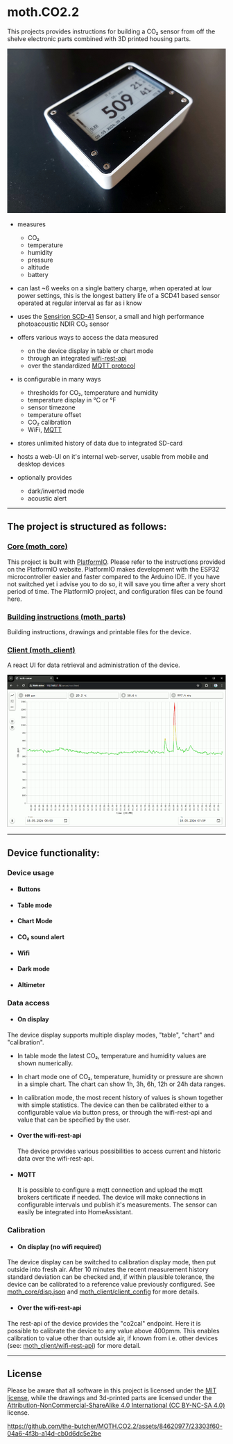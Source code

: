 # moth.CO2.2

This projects provides instructions for building a CO₂ sensor from off the shelve electronic parts combined with 3D printed housing parts.

![CO₂-Sensor fully assembled](/images/sensor01_800.jpg?raw=true)

- measures
  - CO₂
  - temperature
  - humidity
  - pressure
  - altitude
  - battery

- can last ~6 weeks on a single battery charge, when operated at low power settings, this is the longest battery life of a SCD41 based sensor operated at regular interval as far as i know

- uses the [Sensirion SCD-41](https://www.adafruit.com/product/5190) Sensor, a small and high performance photoacoustic NDIR CO₂ sensor

- offers various ways to access the data measured
  - on the device display in table or chart mode
  - through an integrated [wifi-rest-api](/moth_client/README.md#wifi-rest-api)
  - over the standardized [MQTT protocol](/moth_core/README.md#mqttjson)

- is configurable in many ways
  - thresholds for CO₂, temperature and humidity
  - temperature display in °C or °F
  - sensor timezone
  - temperature offset
  - CO₂ calibration
  - WiFi, [MQTT](https://de.wikipedia.org/wiki/MQTT)

- stores unlimited history of data due to integrated SD-card

- hosts a web-UI on it's internal web-server, usable from mobile and desktop devices

- optionally provides
  - dark/inverted mode
  - acoustic alert

<!-- ![chart mode](/images/sensor03_800.jpg?raw=true)

![WiFi connection](/images/sensor04_800.jpg?raw=true) -->

---

## The project is structured as follows:

### [Core (moth_core)](moth_core/README.md)

This project is built with [PlatformIO](https://platformio.org/). Please refer to the instructions provided on the PlatformIO website. PlatformIO makes development with the ESP32 microcontroller easier and faster compared to the Arduino IDE. If you have not switched yet i advise you to do so, it will save you time after a very short period of time.
The PlatformIO project, and configuration files can be found here.

### [Building instructions (moth_parts)](moth_parts/README.md)

Building instructions, drawings and printable files for the device.

### [Client (moth_client)](moth_client/README.md)

A react UI for data retrieval and administration of the device.

![web-app client](/images/moth_client.gif)

---

## Device functionality:

### Device usage

- #### Buttons

- #### Table mode

- #### Chart Mode

- #### CO₂ sound alert

- #### Wifi

- #### Dark mode

- #### Altimeter

### Data access

- #### On display

The device display supports multiple display modes, "table", "chart" and "calibration".

  - In table mode the latest CO₂, temperature and  humidity values are shown numerically.
  - In chart mode one of CO₂, temperature, humidity or pressure are shown in a simple chart. The chart can show 1h, 3h, 6h, 12h or 24h data ranges.
  - In calibration mode, the most recent history of values is shown together with simple statistics. The device can then be calibrated either to a configurable value via button press, or through the wifi-rest-api and value that can be specified by the user.

- #### Over the wifi-rest-api

  The device provides various possibilities to access current and historic data over the wifi-rest-api.

- #### MQTT

  It is possible to configure a mqtt connection and upload the mqtt brokers certificate if needed. The device will make connections in configurable intervals und publish it's measurements.
  The sensor can easily be integrated into HomeAssistant.

### Calibration

- #### On display (no wifi required)

The device display can be switched to calibration display mode, then put outside into fresh air. After 10 minutes the recent measurement history standard deviation can be checked and, if within plausible tolerance, the device can be calibrated to a reference value previously configured. See [moth_core/disp.json](/moth_core/README.md#dispjson) and [moth_client/client_config](/moth_client/README.md#client-config) for more details.

- #### Over the wifi-rest-api

The rest-api of the device provides the "co2cal" endpoint. Here it is possible to calibrate the device to any value above 400pmm. This enables calibration to value other than outside air, if known from i.e. other devices (see: [moth_client/wifi-rest-api](/moth_client/README.md#wifi-rest-api)) for more detail.

---

## License

Please be aware that all software in this project is licensed under the [MIT license](license.txt), while the drawings and 3d-printed parts are licensed under the [Attribution-NonCommercial-ShareAlike 4.0 International (CC BY-NC-SA 4.0)](https://creativecommons.org/licenses/by-nc-sa/4.0/) license.

https://github.com/the-butcher/MOTH.CO2.2/assets/84620977/23303f60-04a6-4f3b-a14d-cb0d6dc5e2be


